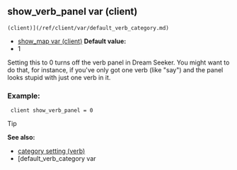 ## show_verb_panel var (client)

    (client)](/ref/client/var/default_verb_category.md) 
+   [show_map var (client)](/ref/client/var/show_map.md) 
**Default value:**
+   1


Setting this to 0 turns off the verb panel in Dream Seeker. You
might want to do that, for instance, if you\'ve only got one verb (like
"say") and the panel looks stupid with just one verb in it.
### Example:

```dm
 client show_verb_panel = 0 
```


> [!TIP] 
> **See also:**
> +   [category setting (verb)](/ref/verb/set/category.md) 
> +   [default_verb_category var